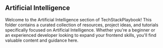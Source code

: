 ## Artificial Intelligence

Welcome to the Artificial Intelligence section of TechStackPlaybook! This folder contains a curated collection of resources, project ideas, and tutorials specifically focused on Artificial Intelligence. Whether you're a beginner or an experienced developer looking to expand your frontend skills, you'll find valuable content and guidance here.

